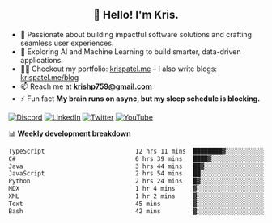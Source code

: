 <h2 align="center">👋 Hello! I'm Kris.</h2>

- 🚀 Passionate about building impactful software solutions and crafting seamless user experiences.<br>
- 🤖 Exploring AI and Machine Learning to build smarter, data-driven applications.<br>
- 👨‍💻 Checkout my portfolio: [krispatel.me](https://krispatel.me) – I also write blogs: [krispatel.me/blog](https://krispatel.me/blog)
- 📫 Reach me at **krishp759@gmail.com**<br>
- ⚡ Fun fact **My brain runs on async, but my sleep schedule is blocking.**

[![Discord](https://img.shields.io/badge/discord-36393e?style=for-the-badge&logo=discord&logoColor=#5865F2)](https://discord.gg/684004012210651146)
[![LinkedIn](https://img.shields.io/badge/linkedin-0072b1?style=for-the-badge&logo=linkedin&logoColor=#0A66C2)](linkedin.com/in/kris-patel-985158250/)
[![Twitter](https://img.shields.io/badge/Twitter-1DA1F2?style=for-the-badge&logo=twitter&logoColor=white)](https://twitter.com/Kris__Logan)
[![YouTube](https://img.shields.io/badge/YouTube-FF0000?style=for-the-badge&logo=youtube&logoColor=white)](https://youtube.com/@krisgenics4404) 

📊 **Weekly development breakdown**
<!--START_SECTION:waka-->

```txt
TypeScript                         12 hrs 11 mins  ████████▓░░░░░░░░░░░░░░░░   34.87 %
C#                                 6 hrs 39 mins   ████▓░░░░░░░░░░░░░░░░░░░░   19.03 %
Java                               3 hrs 44 mins   ██▓░░░░░░░░░░░░░░░░░░░░░░   10.68 %
JavaScript                         2 hrs 54 mins   ██░░░░░░░░░░░░░░░░░░░░░░░   08.31 %
Python                             2 hrs 24 mins   █▓░░░░░░░░░░░░░░░░░░░░░░░   06.88 %
MDX                                1 hr 4 mins     ▓░░░░░░░░░░░░░░░░░░░░░░░░   03.05 %
XML                                1 hr 2 mins     ▓░░░░░░░░░░░░░░░░░░░░░░░░   03.00 %
Text                               45 mins         ▓░░░░░░░░░░░░░░░░░░░░░░░░   02.18 %
Bash                               42 mins         ▓░░░░░░░░░░░░░░░░░░░░░░░░   02.05 %
```

<!--END_SECTION:waka-->
